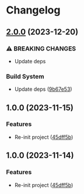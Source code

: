 # Changelog

## [2.0.0](https://github.com/onpilot/boilerplate-nextjs-ts-tailwind/compare/v1.0.0...v2.0.0) (2023-12-20)


### ⚠ BREAKING CHANGES

* Update deps

### Build System

* Update deps ([9b67e53](https://github.com/onpilot/boilerplate-nextjs-ts-tailwind/commit/9b67e5341b58f193e0193ccb07c2838e344533c6))

## 1.0.0 (2023-11-15)


### Features

* Re-init project ([45dff5b](https://github.com/onpilot/boilerplate-nextjs-ts-tailwind/commit/45dff5b9c81ff96dedae16f0806705e078d25fe6))

## 1.0.0 (2023-11-14)


### Features

* Re-init project ([45dff5b](https://github.com/onpilot/boilerplate-nextjs-ts-tailwind/commit/45dff5b9c81ff96dedae16f0806705e078d25fe6))

